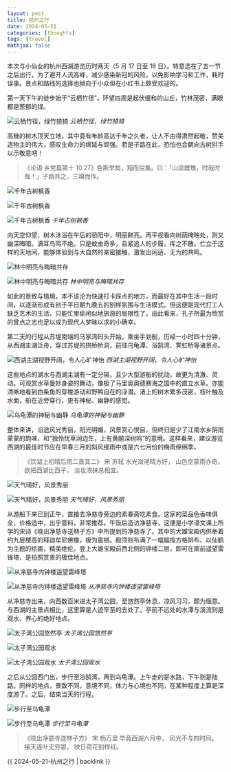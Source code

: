 ```yaml
---
layout: post
title: 杭州之行
date: 2024-05-21
categories: [thoughts]
tags: [travel]
mathjax: false
---
```


本次与小仙女的杭州西湖游览历时两天（5 月 17 日至 18 日）。特意选在了五一节之后出行，为了避开人流高峰，减少感染新冠的风险，以免影响学习和工作，耗时误事。景点和路线的选择也倾向于小众但在小红书上颇受欢迎的。

第一天下午的徒步始于“云栖竹径”。环望四周是起伏缓和的山丘，竹林茂密，满眼都是葱郁的绿。

![云栖竹径，绿竹猗猗](/figures/2024-05-17~18-杭州西湖/IMG_0779.JPG)
*云栖竹径，绿竹猗猗*

高耸的树木顶天立地，其中竟有年龄高达千年之久者，让人不由得肃然起敬，赞美造物主的伟大，感叹生命力的绵延与顽强。若是子路在此，恐怕也会朝向古树拱手以示敬意吧！

> 《论语·乡党篇第十 10.27》色斯举矣，翔而后集。曰：「山梁雌雉，时哉时哉！」子路共之，三嗅而作。


![千年古树枫香](/figures/2024-05-17~18-杭州西湖/IMG_0801.JPG)

![千年古树枫香](/figures/2024-05-17~18-杭州西湖/IMG_0802.JPG)

![千年古树枫香](/figures/2024-05-17~18-杭州西湖/IMG_0803.JPG)
*千年古树枫香*

向天空仰望，树木沐浴在午后的骄阳中，明丽鲜亮。再平视看向树荫掩映处，则又幽深晦暗。满耳鸟鸣不绝。只是蚊虫奇多，且紧追人的步履，挥之不散。伫立于这样的天地间，能够体验到与大自然的亲密接触，激发出闲适、无为的共鸣。

![林中明亮与晦暗共存](/figures/2024-05-17~18-杭州西湖/IMG_0762.JPG)

![林中明亮与晦暗共存](/figures/2024-05-17~18-杭州西湖/IMG_0783.JPG)
*林中明亮与晦暗共存*

如此的景致与情境，本不该沦为快速打卡踩点的地方，而最好在其中生活一段时间，以逐渐形成有别于平日朝九晚五的别样氛围与生活模式。但这便是现代打工人缺乏艺术的生活，只能忙里偷闲似地旅游的局限性了。由此看来，孔子所最为欣赏的曾点之志也足以成为现代人梦昧以求的小确幸。

第二天的行程从苏堤南端的马家湾码头开始。乘坐手划船，历经一小时四十分钟，从西湖主湖泛舟，穿过苏堤的拱桥桥洞，前往乌龟潭、浴鹄湾、霁虹桥等诸景点。

![西湖主湖视野开阔，令人心旷神怡](/figures/2024-05-17~18-杭州西湖/IMG_0834.JPG)
*西湖主湖视野开阔，令人心旷神怡*

这些地点的湖水与西湖主湖有一定分隔，且少大型游船的扰动，故更为清澈、灵动。可观赏水草曼妙身姿的舞动，像极了马里奥奥德赛海之国中的直立水草。亦能清晰地看到白条鱼的穿梭游动和野鸭自在的浮潜。渚上的树木繁多茂密，枝叶触及水面，船在近旁穿行，更有神秘、幽静的感觉。

![乌龟潭的神秘与幽静](/figures/2024-05-17~18-杭州西湖/IMG_0842.JPG)
*乌龟潭的神秘与幽静*

整体来讲，沿途风光秀丽，阳光明媚，风景赏心悦目，但终归是少了江南水乡阴雨蒙蒙的韵味，和“独怜忧草涧边生，上有黄鹂深树鸣”的意境。这样看来，建议游览西湖的最佳时节应在早春三月的斜风细雨中或是六七月份的梅雨绵绵季。

> 《饮湖上初晴后雨二首其二》
> 宋 苏轼
> 水光潋滟晴方好，
> 山色空蒙雨亦奇。
> 欲把西湖比西子，
> 淡妆浓抹总相宜。


![天气晴好，风景秀丽](/figures/2024-05-17~18-杭州西湖/IMG_0876.JPG)

![天气晴好，风景秀丽](/figures/2024-05-17~18-杭州西湖/IMG_1004.JPG)
*天气晴好，风景秀丽*

从游船下来已到正午，直接去净慈寺旁边的素春斋吃素食。这家的菜品色香味俱全，价格适中，出乎意料，非常推荐。午饭后造访净慈寺，这便是小学语文课上所学的宋诗《晓出净慈寺送林子方》中所提到的净慈寺了。其中的大雄宝殿内供奉着约九层楼高的释迦牟尼佛像，极为震撼。殿顶则布满了一幅幅按方格排布、以仙鹤为主题的绘画，精美绝伦。登上大雄宝殿前西北侧的钟楼二层，即可在窗前遥望雷锋塔，是拍照赏景的极佳地点。

![从净慈寺内钟楼遥望雷峰塔](/figures/2024-05-17~18-杭州西湖/IMG_0966.JPG)

![从净慈寺内钟楼遥望雷峰塔](/figures/2024-05-17~18-杭州西湖/IMG_0965.JPG)
*从净慈寺内钟楼遥望雷峰塔*

从净慈寺出来，向西数百米进太子湾公园，至悠然亭休息，凉风习习，颇为惬意。与西湖的主景点相比，这里算是人迹罕至的去处了。亭前不远处的水潭与溪流则是观水、养心的绝好地点。

![太子湾公园悠然亭](/figures/2024-05-17~18-杭州西湖/IMG_0979.jpg)
*太子湾公园悠然亭*


![太子湾公园观水](/figures/2024-05-17~18-杭州西湖/IMG_0977.jpg)

![太子湾公园观水](/figures/2024-05-17~18-杭州西湖/IMG_0985.JPG)
*太子湾公园观水*

之后从公园西门出，步行至浴鹄湾，再到乌龟潭。上午走的是水路，下午则是陆路。同样的地点，景致不同，意境不同，体力与心境也不同，在某种程度上算是深度游了。之后，结束当天的行程。

![步行至乌龟潭](/figures/2024-05-17~18-杭州西湖/IMG_1008.JPG)

![步行至乌龟潭](/figures/2024-05-17~18-杭州西湖/IMG_1013.JPG)
*步行至乌龟潭*

> 《晓出净慈寺送林子方》
> 宋 杨万里
> 毕竟西湖六月中，
> 风光不与四时同。
> 接天莲叶无穷碧，
> 映日荷花别样红。

{{ 2024-05-21-杭州之行 | backlink }}

